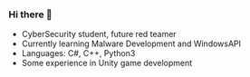 ### Hi there 👋
- CyberSecurity student, future red teamer
- Currently learning Malware Development and WindowsAPI
- Languages: C#, C++, Python3
- Some experience in Unity game development